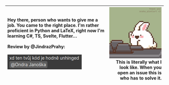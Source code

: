 
|Hey there, person who wants to give me a job. You came to the right place. I'm rather proficient in Python and LaTeX, right now I'm learning C#, TS, Svelte, Flutter… <br><br> Review by @JindrazPrahy: <br><br> <img src = "unhinged.png"/>  |<img src="bunny.gif" alt="A pixelart by @asaha_pixelart showing a tiny bunny mashing away at a single keyboard key"/><br>This is literally what I look like. When you open an issue this is who has to solve it.|
|:---                                                                                      |---:|

 

<!---
<br><br><br>

--->
<!---
```
          ┌────────┐
    ┌─────┤It could◄─────┐
    │     │be worse│     │
    │     └────────┘     │
┌───▼────┐          ┌────┴───┐
|It could│          │It could│
│be worse│          │be worse│
└───┬────┘          └────▲───┘
    │     ┌────────┐     │
    │     │It could│     │
    └─────►be worse├─────┘
          └────────┘
```


Quacken8/Quacken8 is a ✨ special ✨ repository because its `README.md` (this file) appears on your GitHub profile.
You can click the Preview link to take a look at your changes.
--->
